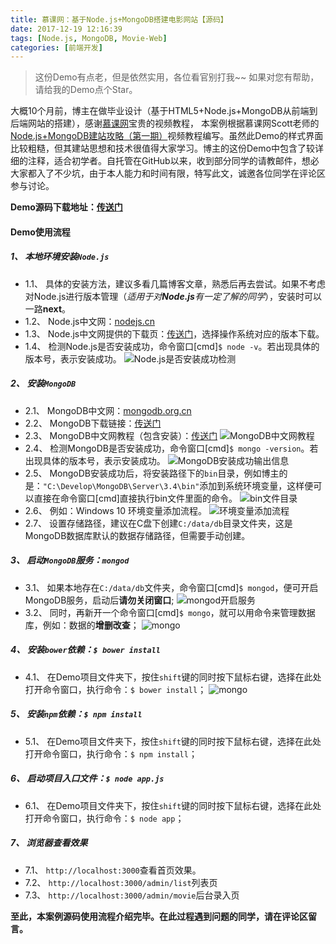 ```yaml
---
title: 慕课网：基于Node.js+MongoDB搭建电影网站【源码】
date: 2017-12-19 12:16:39
tags: [Node.js, MongoDB, Movie-Web]
categories: [前端开发]
---
```

> 这份Demo有点老，但是依然实用，各位看官别打我~~ 如果对您有帮助，请给我的Demo点个Star。

大概10个月前，博主在做毕业设计（基于HTML5+Node.js+MongoDB从前端到后端网站的搭建），感谢[慕课网](https://www.imooc.com/)宝贵的视频教程，
本案例根据慕课网Scott老师的[Node.js+MongoDB建站攻略（第一期）](http://www.imooc.com/learn/75)视频教程编写。虽然此Demo的样式界面比较粗糙，但其建站思想和技术很值得大家学习。博主的这份Demo中包含了较详细的注释，适合初学者。自托管在GitHub以来，收到部分同学的请教邮件，想必大家都入了不少坑，由于本人能力和时间有限，特写此文，诚邀各位同学在评论区参与讨论。  

**Demo源码下载地址：[传送门](https://github.com/itPoet/i_movie)**

#### Demo使用流程
##### 1、 **本地环境安装`Node.js`**
* 1.1、 具体的安装方法，建议多看几篇博客文章，熟悉后再去尝试。如果不考虑对Node.js进行版本管理（_适用于对**Node.js**有一定了解的同学_），安装时可以一路**next**。
* 1.2、 Node.js中文网：[nodejs.cn](http://nodejs.cn/)
* 1.3、 Node.js中文网提供的下载页：[传送门](http://nodejs.cn/download/)，选择操作系统对应的版本下载。
* 1.4、 检测Node.js是否安装成功，命令窗口[cmd]`$ node -v`。若出现具体的版本号，表示安装成功。
![Node.js是否安装成功检测](http://ojzaff7fe.bkt.clouddn.com/nodejs%E7%89%88%E6%9C%AC%E6%A3%80%E6%B5%8B.jpg)

##### 2、 **安装`MongoDB`**
* 2.1、 MongoDB中文网：[mongodb.org.cn](http://www.mongodb.org.cn/)
* 2.2、 MongoDB下载链接：[传送门](https://www.mongodb.com/download-center#atlas)
* 2.3、 MongoDB中文网教程（包含安装）：[传送门](http://www.mongodb.org.cn/tutorial/)
![MongoDB中文网教程](http://ojzaff7fe.bkt.clouddn.com/mongodb%E6%95%99%E7%A8%8B%EF%BC%88%E5%8C%85%E5%90%AB%E5%AE%89%E8%A3%85%EF%BC%89.jpg)
* 2.4、 检测MongoDB是否安装成功，命令窗口[cmd]`$ mongo -version`。若出现具体的版本号，表示安装成功。
![MongoDB安装成功输出信息](http://ojzaff7fe.bkt.clouddn.com/mongodb%E5%AE%89%E8%A3%85%E6%88%90%E5%8A%9F%E8%BE%93%E5%87%BA%E4%BF%A1%E6%81%AF.jpg)
* 2.5、 MongoDB安装成功后，将安装路径下的`bin`目录，例如博主的是：`"C:\Develop\MongoDB\Server\3.4\bin"`添加到系统环境变量，这样便可以直接在命令窗口[cmd]直接执行bin文件里面的命令。
![bin文件目录](http://ojzaff7fe.bkt.clouddn.com/mongo-bin-%E7%9B%AE%E5%BD%95.jpg)
* 2.6、 例如：Windows 10 环境变量添加流程。
![环境变量添加流程](http://ojzaff7fe.bkt.clouddn.com/%E7%8E%AF%E5%A2%83%E5%8F%98%E9%87%8F%E6%B7%BB%E5%8A%A0%E6%B5%81%E7%A8%8B.jpg)
* 2.7、 设置存储路径，建议在C盘下创建`C:/data/db`目录文件夹，这是MongoDB数据库默认的数据存储路径，但需要手动创建。

##### 3、 启动`MongoDB`服务：`mongod`
* 3.1、 如果本地存在`C:/data/db`文件夹，命令窗口[cmd]`$ mongod`，便可开启MongoDB服务，启动后**请勿关闭窗口**;
![mongod开启服务](http://ojzaff7fe.bkt.clouddn.com/mongod%E5%90%AF%E5%8A%A8%E6%9C%8D%E5%8A%A1.jpg)
* 3.2、 同时，再新开一个命令窗口[cmd]`$ mongo`，就可以用命令来管理数据库，例如：数据的**增删改查**；
![mongo](http://ojzaff7fe.bkt.clouddn.com/mongo%E6%89%A7%E8%A1%8C%E6%95%B0%E6%8D%AE%E5%BA%93%E5%91%BD%E4%BB%A4.jpg)

##### 4、 安装`bower`依赖：`$ bower install`
* 4.1、 在Demo项目文件夹下，按住`shift`键的同时按下鼠标右键，选择在此处打开命令窗口，执行命令：`$ bower install`；
![mongo](http://ojzaff7fe.bkt.clouddn.com/%E9%BC%A0%E6%A0%87%E5%8F%B3%E9%94%AE%E6%89%93%E5%BC%80powershell.jpg)

##### 5、 安装`npm`依赖：`$ npm install`
* 5.1、 在Demo项目文件夹下，按住`shift`键的同时按下鼠标右键，选择在此处打开命令窗口，执行命令：`$ npm install`；

##### 6、 启动项目入口文件：`$ node app.js`
* 6.1、 在Demo项目文件夹下，按住`shift`键的同时按下鼠标右键，选择在此处打开命令窗口，执行命令：`$ node app`；

##### 7、 浏览器查看效果
* 7.1、  `http://localhost:3000`查看首页效果。
* 7.2、  `http://localhost:3000/admin/list`列表页
* 7.3、  `http://localhost:3000/admin/movie`后台录入页

**至此，本案例源码使用流程介绍完毕。在此过程遇到问题的同学，请在评论区留言。**


